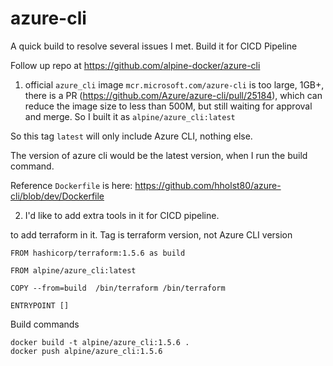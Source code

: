 # azure-cli

A quick build to resolve several issues I met. Build it for CICD Pipeline

Follow up repo at https://github.com/alpine-docker/azure-cli

1. official `azure_cli` image `mcr.microsoft.com/azure-cli` is too large, 1GB+, there is a PR (https://github.com/Azure/azure-cli/pull/25184), which can reduce the image size to less than 500M, but still waiting for approval and merge. So I built it as `alpine/azure_cli:latest`

So this tag `latest` will only include Azure CLI, nothing else.

The version of azure cli would be the latest version, when I run the build command.

Reference `Dockerfile` is here: https://github.com/hholst80/azure-cli/blob/dev/Dockerfile

2. I'd like to add extra tools in it for CICD pipeline.

to add terraform in it. Tag is terraform version, not Azure CLI version

```
FROM hashicorp/terraform:1.5.6 as build

FROM alpine/azure_cli:latest

COPY --from=build  /bin/terraform /bin/terraform

ENTRYPOINT []
```

Build commands

```
docker build -t alpine/azure_cli:1.5.6 .
docker push alpine/azure_cli:1.5.6
```

